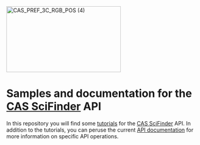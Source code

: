 
<img width="300" height="173" alt="CAS_PREF_3C_RGB_POS (4)" src="https://github.com/user-attachments/assets/696e5ce9-e342-433f-8944-74763fa87e9f" />

# Samples and documentation for the [CAS SciFinder](https://scifinder.cas.org) API

In this repository you will find some [tutorials](tutorials/) for the [CAS SciFinder](https://scifinder.cas.org)
API.  In addition to the tutorials, you can peruse the current [API documentation](https://scifinder-n.cas.org/api/docs)
for more information on specific API operations.
